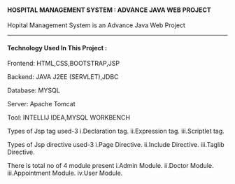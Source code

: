 <h4>HOSPITAL MANAGEMENT SYSTEM : ADVANCE JAVA WEB PROJECT</h4>
<p>Hopital Management System is an Advance Java Web Project</p><hr>
<h4>Technology Used In This Project :</h4>
<p>Frontend: HTML,CSS,BOOTSTRAP,JSP</p>
<P>Backend: JAVA J2EE (SERVLET),JDBC</P>
<p>Database: MYSQL</p>
<p>Server: Apache Tomcat</p>
<p>Tool: INTELLIJ IDEA,MYSQL WORKBENCH</p>
<p>Types of Jsp tag used-3
    i.Declaration tag.
    ii.Expression tag.
    iii.Scriptlet tag.
</p>
<p>Types of Jsp directive used-3
    i.Page Directive.
    ii.Include Directive.
    iii.Taglib Directive.
</p>
<p>There is total no of 4 module present
    i.Admin Module.
    ii.Doctor Module.
    iii.Appointment Module.
    iv.User Module.
</p>







